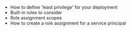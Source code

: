 - How to define 'least privilege' for your deployment
- Built-in roles to consider
- Role assignment scopes
- How to create a role assignment for a service principal